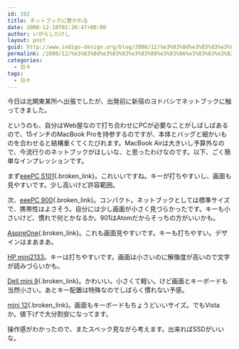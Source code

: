 ```yaml
---
id: 192
title: ネットブックに惹かれる
date: 2008-12-10T02:26:47+00:00
author: いがらしたけし
layout: post
guid: http://www.indigo-design.org/blog/2008/12/%e3%83%8d%e3%83%83%e3%83%88%e3%83%96%e3%83%83%e3%82%af%e3%81%ab%e6%83%b9%e3%81%8b%e3%82%8c%e3%82%8b/
permalink: /2008/12/%e3%83%8d%e3%83%83%e3%83%88%e3%83%96%e3%83%83%e3%82%af%e3%81%ab%e6%83%b9%e3%81%8b%e3%82%8c%e3%82%8b/
categories:
  - 日々
tags:
  - 日々
---
```

今日は北関東某所へ出張でしたが、出発前に新宿のヨドバシでネットブックに触ってきました。

というのも、自分はWeb屋なので打ち合わせにPCが必要なことがしばしばあるので、15インチのMacBook Proを持参するのですが、本体とバッグと細かいものを合わせると結構重くてくたびれます。MacBook Airは大きいし予算外なので、今流行りのネットブックがほしいな、と思ったわけなのです。以下、ごく簡単なインプレッションです。

まず[eeePC S101](http://eeepc.asus.com/jp/products101.html?n=0){.broken_link}。これいいですね。キーが打ちやすいし、画面も見やすいです。少し高いけど許容範囲。

次、[eeePC 900](http://eeepc.asus.com/jp/product900.html?n=0){.broken_link}。コンパクト。ネットブックとしては標準サイズで、携帯性はよさそう。自分には少し画面が小さく見づらかったです。キーも小さいけど、慣れで何とかなるか。901はAtomだからそっちの方がいいかも。

[AspireOne](http://www.acer.co.jp/one/){.broken_link}。これも画面見やすいです。キーも打ちやすい。デザインはまあまあ。

[HP mini2133](http://h50146.www5.hp.com/products/portables/personal/mini_note2133/)。キーは打ちやすいです。画面は小さいのに解像度が高いので文字が読みづらいかも。

[Dell mini 9](http://www1.jp.dell.com/content/products/productdetails.aspx/laptop-inspiron-9?c=jp&cs=jpdhs1&l=ja&s=dhs){.broken_link}。かわいい。小さくて軽い。けど画面とキーボードも当然小さい。あとキー配置は特殊なのでしばらく慣れない予感。

[mini 12](http://www1.jp.dell.com/content/products/productdetails.aspx/laptop-inspiron-12?c=jp&cs=jpdhs1&l=ja&s=dhs){.broken_link}。画面もキーボードもちょうどいいサイズ。でもVistaか。値下げで大分割安になってます。 

操作感がわかったので、またスペック見ながら考えます。出来ればSSDがいいな。
